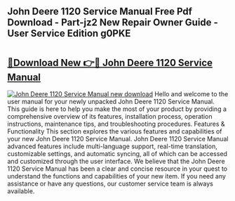 ## John Deere 1120 Service Manual Free Pdf Download - Part-jz2 New Repair Owner Guide - User Service Edition g0PKE

# <h2><a href="http://bc86614.oget.top/?id=John+Deere+1120+Service+Manual">🔗Download New 👉🔴 John Deere 1120 Service Manual</a></h2>

[![John Deere 1120 Service Manual new download](https://i.imgur.com/5g1atiW.png)](http://bc86614.oget.top/?id=John+Deere+1120+Service+Manual)
Hello and welcome to the user manual for your newly unpacked John Deere 1120 Service Manual. This guide is here to help you make the most of your product by providing a comprehensive overview of its features, installation process, operation instructions, maintenance tips, and troubleshooting procedures. Features & Functionality This section explores the various features and capabilities of your new John Deere 1120 Service Manual. John Deere 1120 Service Manual advanced features include multi-language support, real-time translation, customizable settings, and automatic syncing, all of which can be accessed and customized through the user interface. We believe that the John Deere 1120 Service Manual has been a clear and concise resource in your quest to understand the functions and capabilities of your new item. If you need any assistance or have any questions, our customer service team is always available.
